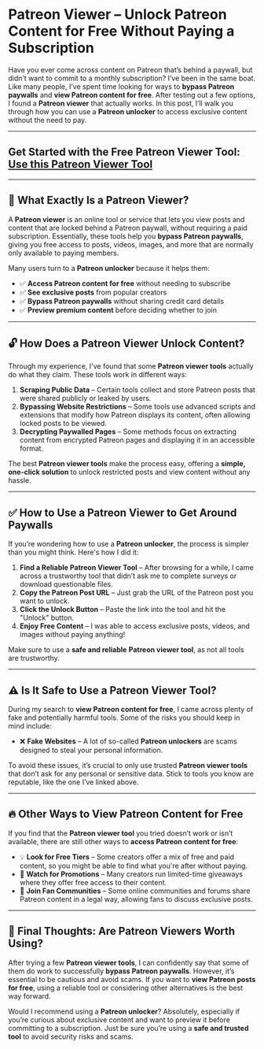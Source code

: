 # **Patreon Viewer – Unlock Patreon Content for Free Without Paying a Subscription**

Have you ever come across content on Patreon that’s behind a paywall, but didn’t want to commit to a monthly subscription? I’ve been in the same boat. Like many people, I’ve spent time looking for ways to **bypass Patreon paywalls** and **view Patreon content for free**. After testing out a few options, I found a **Patreon viewer** that actually works. In this post, I’ll walk you through how you can use a **Patreon unlocker** to access exclusive content without the need to pay.

---  
## Get Started with the Free Patreon Viewer Tool: [Use this Patreon Viewer Tool](https://patroviewer.blogspot.com/)  
---  

## 📌 **What Exactly Is a Patreon Viewer?**

A **Patreon viewer** is an online tool or service that lets you view posts and content that are locked behind a Patreon paywall, without requiring a paid subscription. Essentially, these tools help you **bypass Patreon paywalls**, giving you free access to posts, videos, images, and more that are normally only available to paying members.  

Many users turn to a **Patreon unlocker** because it helps them:  

- ✅ **Access Patreon content for free** without needing to subscribe  
- ✅ **See exclusive posts** from popular creators  
- ✅ **Bypass Patreon paywalls** without sharing credit card details  
- ✅ **Preview premium content** before deciding whether to join  

---  

## 🔓 **How Does a Patreon Viewer Unlock Content?**

Through my experience, I've found that some **Patreon viewer tools** actually do what they claim. These tools work in different ways:  

1. **Scraping Public Data** – Certain tools collect and store Patreon posts that were shared publicly or leaked by users.  
2. **Bypassing Website Restrictions** – Some tools use advanced scripts and extensions that modify how Patreon displays its content, often allowing locked posts to be viewed.  
3. **Decrypting Paywalled Pages** – Some methods focus on extracting content from encrypted Patreon pages and displaying it in an accessible format.  

The best **Patreon viewer tools** make the process easy, offering a **simple, one-click solution** to unlock restricted posts and view content without any hassle.

---  

## ✅ **How to Use a Patreon Viewer to Get Around Paywalls**

If you’re wondering how to use a **Patreon unlocker**, the process is simpler than you might think. Here's how I did it:  

1. **Find a Reliable Patreon Viewer Tool** – After browsing for a while, I came across a trustworthy tool that didn’t ask me to complete surveys or download questionable files.  
2. **Copy the Patreon Post URL** – Just grab the URL of the Patreon post you want to unlock.  
3. **Click the Unlock Button** – Paste the link into the tool and hit the "Unlock" button.  
4. **Enjoy Free Content** – I was able to access exclusive posts, videos, and images without paying anything!  

Make sure to use a **safe and reliable** **Patreon viewer tool**, as not all tools are trustworthy.  

---  

## ⚠️ **Is It Safe to Use a Patreon Viewer Tool?**

During my search to **view Patreon content for free**, I came across plenty of fake and potentially harmful tools. Some of the risks you should keep in mind include:  

- ❌ **Fake Websites** – A lot of so-called **Patreon unlockers** are scams designed to steal your personal information.  

To avoid these issues, it’s crucial to only use trusted **Patreon viewer tools** that don’t ask for any personal or sensitive data. Stick to tools you know are reputable, like the one I’ve linked above.  

---  

## 🔥 **Other Ways to View Patreon Content for Free**

If you find that the **Patreon viewer tool** you tried doesn’t work or isn’t available, there are still other ways to **access Patreon content for free**:  

- 💡 **Look for Free Tiers** – Some creators offer a mix of free and paid content, so you might be able to find what you're after without paying.  
- 🎁 **Watch for Promotions** – Many creators run limited-time giveaways where they offer free access to their content.  
- 💬 **Join Fan Communities** – Some online communities and forums share Patreon content in a legal way, allowing fans to discuss exclusive posts.  

---  

## 🎯 **Final Thoughts: Are Patreon Viewers Worth Using?**

After trying a few **Patreon viewer tools**, I can confidently say that some of them do work to successfully **bypass Patreon paywalls**. However, it’s essential to be cautious and avoid scams. If you want to **view Patreon posts for free**, using a reliable tool or considering other alternatives is the best way forward.  

Would I recommend using a **Patreon unlocker**? Absolutely, especially if you’re curious about exclusive content and want to preview it before committing to a subscription. Just be sure you’re using a **safe and trusted tool** to avoid security risks and scams.
